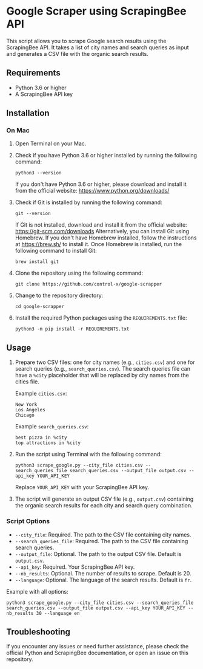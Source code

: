 # Google Scraper using ScrapingBee API

This script allows you to scrape Google search results using the ScrapingBee API. It takes a list of city names and search queries as input and generates a CSV file with the organic search results.

## Requirements

- Python 3.6 or higher
- A ScrapingBee API key


## Installation

### On Mac

1. Open Terminal on your Mac.
 
2. Check if you have Python 3.6 or higher installed by running the following command:
   ```
   python3 --version
   ```
   If you don't have Python 3.6 or higher, please download and install it from the official website: https://www.python.org/downloads/
3. Check if Git is installed by running the following command:
   ```
   git --version
   ```
   If Git is not installed, download and install it from the official website: https://git-scm.com/downloads
   Alternatively, you can install Git using Homebrew. If you don't have Homebrew installed, follow the instructions at https://brew.sh/ to install it. Once Homebrew is installed, run the following command to install Git:
   ```
   brew install git
   ```
4. Clone the repository using the following command:
   ```
   git clone https://github.com/control-x/google-scrapper
   ```
5. Change to the repository directory:
   ```
   cd google-scrapper
   ```

6. Install the required Python packages using the `REQUIREMENTS.txt` file:
   ```
   python3 -m pip install -r REQUIREMENTS.txt
   ```

## Usage

1. Prepare two CSV files: one for city names (e.g., `cities.csv`) and one for search queries (e.g., `search_queries.csv`). The search queries file can have a `%city` placeholder that will be replaced by city names from the cities file.

   Example `cities.csv`:
   ```
   New York
   Los Angeles
   Chicago
   ```

   Example `search_queries.csv`:
   ```
   best pizza in %city
   top attractions in %city
   ```

2. Run the script using Terminal with the following command:
   ```
   python3 scrape_google.py --city_file cities.csv --search_queries_file search_queries.csv --output_file output.csv --api_key YOUR_API_KEY
   ```
   Replace `YOUR_API_KEY` with your ScrapingBee API key.

3. The script will generate an output CSV file (e.g., `output.csv`) containing the organic search results for each city and search query combination.

### Script Options

- `--city_file`: Required. The path to the CSV file containing city names.
- `--search_queries_file`: Required. The path to the CSV file containing search queries.
- `--output_file`: Optional. The path to the output CSV file. Default is `output.csv`.
- `--api_key`: Required. Your ScrapingBee API key.
- `--nb_results`: Optional. The number of results to scrape. Default is 20.
- `--language`: Optional. The language of the search results. Default is `fr`.

Example with all options:
```
python3 scrape_google.py --city_file cities.csv --search_queries_file search_queries.csv --output_file output.csv --api_key YOUR_API_KEY --nb_results 30 --language en
```


## Troubleshooting

If you encounter any issues or need further assistance, please check the official Python and ScrapingBee documentation, or open an issue on this repository.
